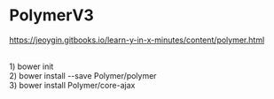 # PolymerV3
https://jeoygin.gitbooks.io/learn-y-in-x-minutes/content/polymer.html

<br/>1) bower init
<br/>2) bower install --save Polymer/polymer
<br/>3) bower install Polymer/core-ajax
